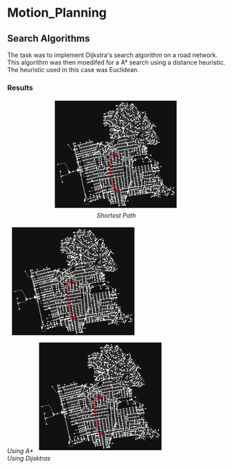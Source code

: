 # Motion_Planning

## Search Algorithms

The task was to implement Dijkstra's search algorithm on a road network. This algorithm was then moedifed for a A* search using a distance heuristic. The heuristic used in this case was Euclidean.

### Results

<p align="center">
  <img src=Search_Algorithms/shortest_path.png width="300" title="Shortest Path" />
  <br>
  <em> Shortest Path
</p>

<p align="left">
  <img src="Search_Algorithms/Using_A*.png" width="300" title="Using A*"  />
<br>
  <em> Using A*
  <img src="Search_Algorithms/Using_Dijkstras.png" width="300" title="Using Dijsktras"  /> 
<br>
  <em> Using Dijsktras
</p>



